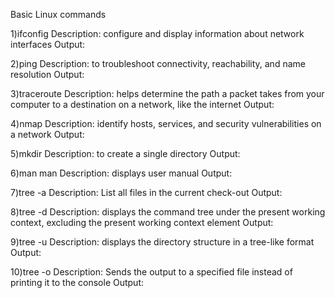 Basic Linux commands

1)ifconfig 
Description: configure and display information about network interfaces
Output:

2)ping 
Description: to troubleshoot connectivity, reachability, and name resolution
Output:

3)traceroute
Description: helps determine the path a packet takes from your computer to a destination on a network, like the internet
Output:

4)nmap
Description: identify hosts, services, and security vulnerabilities on a network
Output:

5)mkdir
Description: to create a single directory
Output:

6)man man
Description: displays user manual
Output:

7)tree -a
Description: List all files in the current check-out
Output:

8)tree -d
Description: displays the command tree under the present working context, excluding the present working context element
Output:

9)tree -u
Description: displays the directory structure in a tree-like format
Output:

10)tree -o
Description: Sends the output to a specified file instead of printing it to the console
Output:


